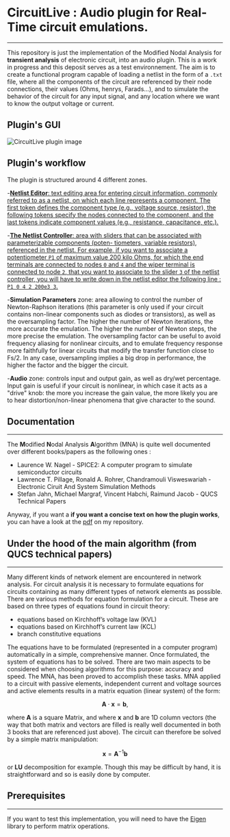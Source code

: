 # CircuitLive : Audio plugin for Real-Time circuit emulations.
---
This repository is just the implementation of the Modified Nodal Analysis for **transient analysis** of electronic circuit, into an audio plugin. This is a work in progress and this deposit serves as a test environnement.
The aim is to create a functional program capable of loading a netlist in the form of a `.txt` file, where all the components of the circuit are referenced by their node connections, their values (Ohms, henrys, Farads...), and to simulate the behavior of the circuit for any input signal, and any location where we want to know the output voltage or current.

## Plugin's GUI
![CircuitLive plugin image](https://github.com/eliot-des/CircuitLive/assets/72158380/26101e9f-3620-48ee-8cf5-0f18be21b0e9)

## Plugin's workflow

The plugin is structured around 4 different zones. 

-<ins>**Netlist Editor**<ins>: text editing area for entering circuit information, commonly referred to as a netlist, on which each line represents a component. The first token defines the component type (e.g., voltage source, resistor), the following tokens specify the nodes connected to the component, and the last tokens indicate component values (e.g., resistance, capacitance, etc.).

-<ins>**The Netlist Controller**<ins>: area with sliders that can be associated with parameterizable components (poten-
tiometers, variable resistors), referenced in the netlist. For example, if you want to associate a potentiometer `P1` of maximum value 200 kilo Ohms, for which the end terminals are connected to nodes `0` and `4` and the wiper terminal is connected to node `2`, that you want to associate to the slider `3` of the netlist controller, you will have to write down in the netlist editor the following line : `P1 0 4 2 200e3 3`.

-**Simulation Parameters** zone: area allowing to control the number of Newton-Raphson iterations (this parameter is only used if your circuit contains non-linear components such as diodes or transistors), as well as the oversampling factor. The higher the number of Newton iterations, the more accurate the emulation. The higher the number of Newton steps, the more precise the emulation. The oversampling factor can be useful to avoid frequency aliasing for nonlinear circuits, and to emulate frequency response more faithfully for linear circuits that modify the transfer function close to Fs/2. In any case, oversampling implies a big drop in performance, the higher the factor and the bigger the circuit.

-**Audio** zone: controls input and output gain, as well as dry/wet percentage. Input gain is useful if your circuit is nonlinear, in which case it acts as a "drive" knob: the more you increase the gain value, the more likely you are to hear distortion/non-linear phenomena that give character to the sound. 

## Documentation
---
The **M**odified **N**odal Analysis **A**lgorithm (MNA) is quite well documented over different books/papers as the following ones :

- Laurence W. Nagel - SPICE2: A computer program to simulate semiconductor circuits 
- Lawrence T. Pillage, Ronald A. Rohrer, Chandramouli Visweswariah -  Electronic Ciruit And System Simulation Methods
- Stefan Jahn, Michael Margraf, Vincent Habchi, Raimund Jacob - QUCS Technical Papers

Anyway, if you want a **if you want a concise text on how the plugin works**, you can have a look at the [pdf](https://github.com/eliot-des/CircuitLive/blob/master/Real_Time_Circuit_Emulation_Eliot_Deschang.pdf) on my repository.

## Under the hood of the main algorithm (from QUCS technical papers)
---
Many different kinds of network element are encountered in network analysis. For circuit analysis
it is necessary to formulate equations for circuits containing as many different types of network
elements as possible. There are various methods for equation formulation for a circuit. These
are based on three types of equations found in circuit theory:

* equations based on Kirchhoff’s voltage law (KVL)
* equations based on Kirchhoff’s current law (KCL)
* branch constitutive equations

The equations have to be formulated (represented in a computer program) automatically in a
simple, comprehensive manner. Once formulated, the system of equations has to be solved. There
are two main aspects to be considered when choosing algorithms for this purpose: accuracy and
speed. The MNA, has been proved to accomplish these tasks.
MNA applied to a circuit with passive elements, independent current and voltage sources and
active elements results in a matrix equation (linear system) of the form:

$$\mathbf{A}\cdot\mathbf{x} = \mathbf{b},$$

where $\mathbf{A}$ is a square Matrix, and where $\mathbf{x}$ and $\mathbf{b}$ are 1D column vectors (the way that both matrix and vectors are filled is really well documented in both 3 books that are referenced just above).
The circuit can therefore be solved by a simple matrix manipulation:

$$\mathbf{x} = \mathbf{A}^{-1}\mathbf{b}$$

or **LU** decomposition for example. Though this may be difficult by hand, it is straightforward and so is easily done by computer.

## Prerequisites
---
If you want to test this implementation, you will need to have the [Eigen](https://eigen.tuxfamily.org/index.php?title=Main_Page) library to perform matrix operations.

